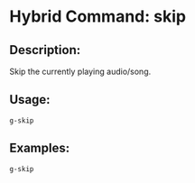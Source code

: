 # Hybrid Command: skip

## Description:
Skip the currently playing audio/song.

## Usage:
    g-skip

## Examples:
    g-skip